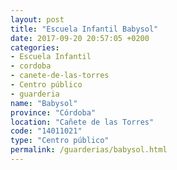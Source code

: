 ```yaml
---
layout: post
title: "Escuela Infantil Babysol"
date: 2017-09-20 20:57:05 +0200
categories:
- Escuela Infantil
- cordoba
- canete-de-las-torres
- Centro público
- guarderia
name: "Babysol"
province: "Córdoba"
location: "Cañete de las Torres"
code: "14011021"
type: "Centro público"
permalink: /guarderias/babysol.html
---
```

